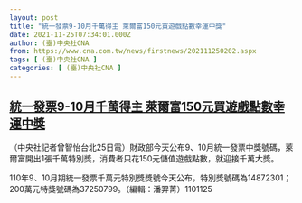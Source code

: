 ```yaml
---
layout: post
title: "統一發票9-10月千萬得主 萊爾富150元買遊戲點數幸運中獎"
date: 2021-11-25T07:34:01.000Z
author: (臺)中央社CNA
from: https://www.cna.com.tw/news/firstnews/202111250202.aspx
tags: [ (臺)中央社CNA ]
categories: [ (臺)中央社CNA ]
---
```

<!--1637825641000-->
[統一發票9-10月千萬得主 萊爾富150元買遊戲點數幸運中獎](https://www.cna.com.tw/news/firstnews/202111250202.aspx)
------

<div>
<div></div><div><p>（中央社記者曾智怡台北25日電）財政部今天公布9、10月統一發票中獎號碼，萊爾富開出1張千萬特別獎，消費者只花150元儲值遊戲點數，就迎接千萬大獎。</p><p>110年9、10月期統一發票千萬元特別獎獎號今天公布，特別獎號碼為14872301；200萬元特獎號碼為37250799。（編輯：潘羿菁）1101125</p></div>
</div>
